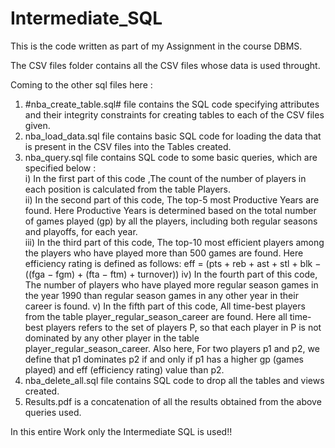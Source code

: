 # Intermediate_SQL

This is the code written as part of my Assignment in the course DBMS.

The CSV files folder contains all the CSV files whose data is used throught.

Coming to the other sql files here :
1) #nba_create_table.sql# file contains the SQL code specifying attributes and their integrity constraints for creating tables to each of the CSV files given.
2) nba_load_data.sql file contains basic SQL code for loading the data that is present in the CSV files into the Tables created.
3) nba_query.sql file contains SQL code to some basic queries, which are specified below :<br>
   i) In the first part of this code ,The count of the number of players in each position is calculated from the table Players.<br>
   ii) In the second part of this code, The top-5 most Productive Years are found. Here Productive Years is determined based on the total number of games played (gp) by all the players, 
   including both regular seasons and playoffs, for each year.<br>
   iii) In the third part of this code, The top-10 most efficient players among the players who have played more than 500 games are found. Here efficiency rating is defined as follows:
         eff = (pts + reb + ast + stl + blk − ((fga − fgm) + (fta − ftm) + turnover))
   iv) In the fourth part of this code, The number of players who have played more regular season games in the year 1990 than regular season games in any other year in their career is found.
   v) In the fifth part of this code, All time-best players from the table player_regular_season_career are found. Here all time-best players refers to the set of players P, so that each 
   player in P is not dominated by any other player in the table player_regular_season_career.
   Also here, For two players p1 and p2, we define that p1 dominates p2 if and only if p1 has a higher gp (games played) and eff (efficiency rating) value than p2.
4) nba_delete_all.sql file contains SQL code to drop all the tables and views created.   
5) Results.pdf is a concatenation of all the results obtained from the above queries used.

In this entire Work only the Intermediate SQL is used!!
